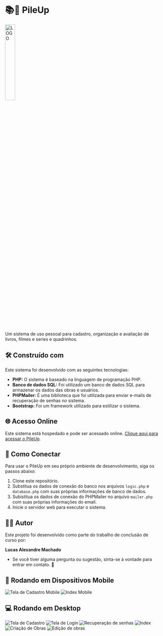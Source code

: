 # 📚🎥 PileUp
<div>
    <img alt="LOGO" src="https://i.imgur.com/hEEdhSr.png" width="25%">
</div>

Um sistema de uso pessoal para cadastro, organização e avaliação de livros, filmes e series e quadrinhos.

## 🛠️ Construído com

Este sistema foi desenvolvido com as seguintes tecnologias:

- **PHP:** O sistema é baseado na linguagem de programação PHP.
- **Banco de dados SQL:** Foi utilizado um banco de dados SQL para armazenar os dados das obras e usuários.
- **PHPMailer:** É uma biblioteca que foi utilizada para enviar e-mails de recuperação de senhas no sistema.
- **Bootstrap:** Foi um framework utilizado para estilizar o sistema.

## 🌐 Acesso Online

Este sistema está hospedado e pode ser acessado online. [Clique aqui para acessar o PileUp](http://pileup.byethost24.com/).

## 🚀 Como Conectar

Para usar o PileUp em seu próprio ambiente de desenvolvimento, siga os passos abaixo:

1. Clone este repositório.
2. Substitua os dados de conexão do banco nos arquivos `logic.php` e `database.php` com suas próprias informações de banco de dados.
3. Subistitua os dados de conexão do PHPMailer no arquivo `mailer.php` com suas próprias informações do email.
4. Inicie o servidor web para executar o sistema.

## 👨‍💻 Autor

Este projeto foi desenvolvido como parte do trabalho de conclusão de curso por:

**Lucas Alexandre Machado**

- Se você tiver alguma pergunta ou sugestão, sinta-se à vontade para entrar em contato. 📧

## 📱 Rodando em Dispositivos Mobile

![Tela de Cadastro Mobile](https://i.imgur.com/D1ny8Lk.jpg)
![Index Mobile](https://imgur.com/uDASpzA.jpg)

## 💻 Rodando em Desktop
![Tela de Cadastro](https://i.imgur.com/oIdDQ6i.png)
![Tela de Login](https://i.imgur.com/LaaTxri.png)
![Recuperação de senhas](https://i.imgur.com/LjbAGAf.png)
![Index](https://i.imgur.com/ivIgg9T.png)
![Criação de Obras](https://i.imgur.com/EbBlBGg.png)
![Edição de obras](https://i.imgur.com/wFf7WuR.png)

